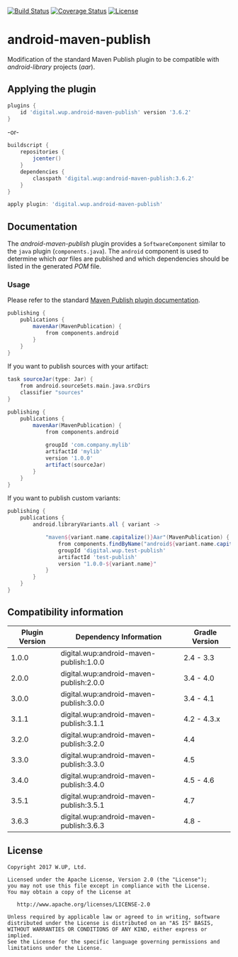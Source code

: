 [![Build Status](https://travis-ci.org/wupdigital/android-maven-publish.svg?branch=master)](https://travis-ci.org/wupdigital/android-maven-publish)
[![Coverage Status](https://coveralls.io/repos/github/wupdigital/android-maven-publish/badge.svg?branch=master)](https://coveralls.io/github/wupdigital/android-maven-publish?branch=master)
[![License](https://img.shields.io/badge/License-Apache%202.0-green.svg)](LICENSE)

# android-maven-publish

Modification of the standard Maven Publish plugin to be compatible with _android-library_ projects (_aar_).

## Applying the plugin

``` groovy
plugins {
    id 'digital.wup.android-maven-publish' version '3.6.2'
}
```

-or-

``` groovy
buildscript {
    repositories {
        jcenter()
    }
    dependencies {
        classpath 'digital.wup:android-maven-publish:3.6.2'
    }
}

apply plugin: 'digital.wup.android-maven-publish'
```

## Documentation

The _android-maven-publish_ plugin provides a `SoftwareComponent` similar to the `java` plugin (`components.java`).
The `android` component is used to determine which _aar_ files are published and which dependencies should be listed in the generated _POM_ file.

### Usage

Please refer to the standard [Maven Publish plugin documentation](https://docs.gradle.org/current/userguide/publishing_maven.html).

``` groovy
publishing {
    publications {
        mavenAar(MavenPublication) {
            from components.android
        }
    }
}
```

If you want to publish sources with your artifact:

``` groovy
task sourceJar(type: Jar) {
    from android.sourceSets.main.java.srcDirs
    classifier "sources"
}

publishing {
    publications {
        mavenAar(MavenPublication) {
            from components.android
            
            groupId 'com.company.mylib'
            artifactId 'mylib'
            version '1.0.0'
            artifact(sourceJar)
        }
    }
}
```


If you want to publish custom variants:

``` groovy
publishing {
    publications {
        android.libraryVariants.all { variant ->

            "maven${variant.name.capitalize()}Aar"(MavenPublication) {
                from components.findByName("android${variant.name.capitalize()}")
                groupId 'digital.wup.test-publish'
                artifactId 'test-publish'
                version "1.0.0-${variant.name}"
            }
        }
    }
}
```

## Compatibility information

| Plugin Version | Dependency Information | Gradle Version |
| ------------- | ----------- | ----------- |
| 1.0.0 | digital.wup:android-maven-publish:1.0.0 | 2.4 - 3.3   |
| 2.0.0 | digital.wup:android-maven-publish:2.0.0 | 3.4 - 4.0   |
| 3.0.0 | digital.wup:android-maven-publish:3.0.0 | 3.4 - 4.1   |
| 3.1.1 | digital.wup:android-maven-publish:3.1.1 | 4.2 - 4.3.x |
| 3.2.0 | digital.wup:android-maven-publish:3.2.0 | 4.4         |
| 3.3.0 | digital.wup:android-maven-publish:3.3.0 | 4.5         |
| 3.4.0 | digital.wup:android-maven-publish:3.4.0 | 4.5 - 4.6   |
| 3.5.1 | digital.wup:android-maven-publish:3.5.1 | 4.7         |
| 3.6.3 | digital.wup:android-maven-publish:3.6.3 | 4.8 -       |

## License

    Copyright 2017 W.UP, Ltd.

    Licensed under the Apache License, Version 2.0 (the "License");
    you may not use this file except in compliance with the License.
    You may obtain a copy of the License at

       http://www.apache.org/licenses/LICENSE-2.0

    Unless required by applicable law or agreed to in writing, software
    distributed under the License is distributed on an "AS IS" BASIS,
    WITHOUT WARRANTIES OR CONDITIONS OF ANY KIND, either express or implied.
    See the License for the specific language governing permissions and
    limitations under the License.

